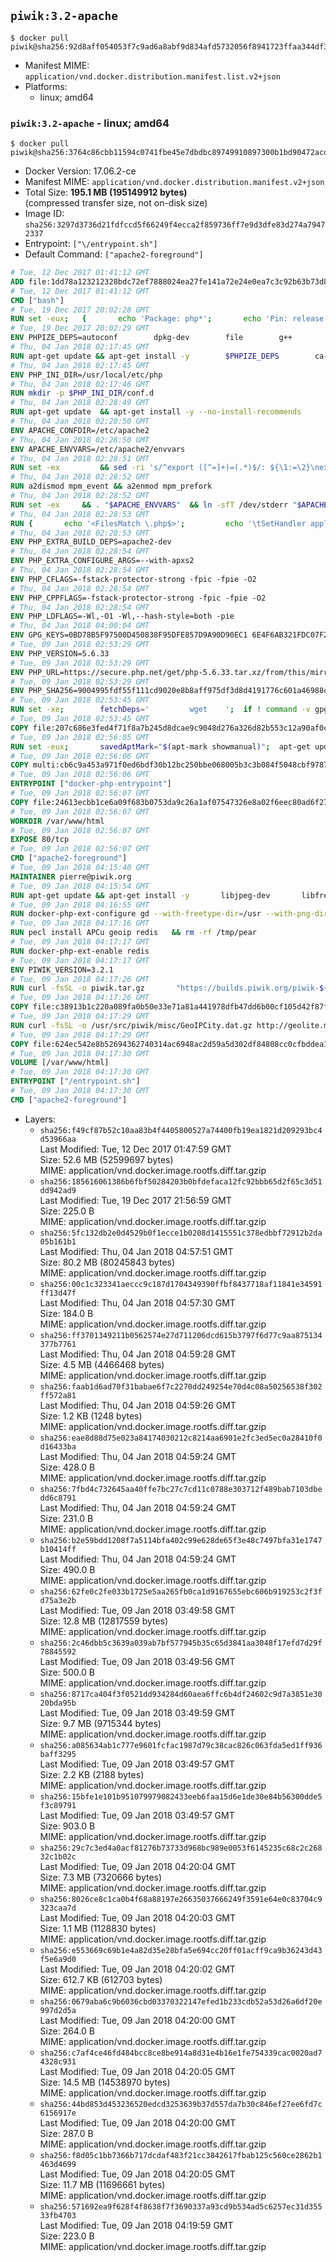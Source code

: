 ## `piwik:3.2-apache`

```console
$ docker pull piwik@sha256:92d8aff054053f7c9ad6a8abf9d834afd5732056f8941723ffaa344df3db0e77
```

-	Manifest MIME: `application/vnd.docker.distribution.manifest.list.v2+json`
-	Platforms:
	-	linux; amd64

### `piwik:3.2-apache` - linux; amd64

```console
$ docker pull piwik@sha256:3764c86cbb11594c0741fbe45e7dbdbc89749910897300b1bd90472acd09643c
```

-	Docker Version: 17.06.2-ce
-	Manifest MIME: `application/vnd.docker.distribution.manifest.v2+json`
-	Total Size: **195.1 MB (195149912 bytes)**  
	(compressed transfer size, not on-disk size)
-	Image ID: `sha256:3297d3736d21fdfccd5f66249f4ecca2f859736ff7e9d3dfe83d274a79472337`
-	Entrypoint: `["\/entrypoint.sh"]`
-	Default Command: `["apache2-foreground"]`

```dockerfile
# Tue, 12 Dec 2017 01:41:12 GMT
ADD file:1dd78a123212328bdc72ef7888024ea27fe141a72e24e0ea7c3c92b63b73d8d1 in / 
# Tue, 12 Dec 2017 01:41:12 GMT
CMD ["bash"]
# Tue, 19 Dec 2017 20:02:28 GMT
RUN set -eux; 	{ 		echo 'Package: php*'; 		echo 'Pin: release *'; 		echo 'Pin-Priority: -1'; 	} > /etc/apt/preferences.d/no-debian-php
# Tue, 19 Dec 2017 20:02:29 GMT
ENV PHPIZE_DEPS=autoconf 		dpkg-dev 		file 		g++ 		gcc 		libc-dev 		make 		pkg-config 		re2c
# Thu, 04 Jan 2018 02:17:45 GMT
RUN apt-get update && apt-get install -y 		$PHPIZE_DEPS 		ca-certificates 		curl 		xz-utils 	--no-install-recommends && rm -r /var/lib/apt/lists/*
# Thu, 04 Jan 2018 02:17:45 GMT
ENV PHP_INI_DIR=/usr/local/etc/php
# Thu, 04 Jan 2018 02:17:46 GMT
RUN mkdir -p $PHP_INI_DIR/conf.d
# Thu, 04 Jan 2018 02:28:49 GMT
RUN apt-get update 	&& apt-get install -y --no-install-recommends 		apache2 	&& rm -rf /var/lib/apt/lists/*
# Thu, 04 Jan 2018 02:28:50 GMT
ENV APACHE_CONFDIR=/etc/apache2
# Thu, 04 Jan 2018 02:28:50 GMT
ENV APACHE_ENVVARS=/etc/apache2/envvars
# Thu, 04 Jan 2018 02:28:51 GMT
RUN set -ex 		&& sed -ri 's/^export ([^=]+)=(.*)$/: ${\1:=\2}\nexport \1/' "$APACHE_ENVVARS" 		&& . "$APACHE_ENVVARS" 	&& for dir in 		"$APACHE_LOCK_DIR" 		"$APACHE_RUN_DIR" 		"$APACHE_LOG_DIR" 		/var/www/html 	; do 		rm -rvf "$dir" 		&& mkdir -p "$dir" 		&& chown -R "$APACHE_RUN_USER:$APACHE_RUN_GROUP" "$dir"; 	done
# Thu, 04 Jan 2018 02:28:52 GMT
RUN a2dismod mpm_event && a2enmod mpm_prefork
# Thu, 04 Jan 2018 02:28:52 GMT
RUN set -ex 	&& . "$APACHE_ENVVARS" 	&& ln -sfT /dev/stderr "$APACHE_LOG_DIR/error.log" 	&& ln -sfT /dev/stdout "$APACHE_LOG_DIR/access.log" 	&& ln -sfT /dev/stdout "$APACHE_LOG_DIR/other_vhosts_access.log"
# Thu, 04 Jan 2018 02:28:53 GMT
RUN { 		echo '<FilesMatch \.php$>'; 		echo '\tSetHandler application/x-httpd-php'; 		echo '</FilesMatch>'; 		echo; 		echo 'DirectoryIndex disabled'; 		echo 'DirectoryIndex index.php index.html'; 		echo; 		echo '<Directory /var/www/>'; 		echo '\tOptions -Indexes'; 		echo '\tAllowOverride All'; 		echo '</Directory>'; 	} | tee "$APACHE_CONFDIR/conf-available/docker-php.conf" 	&& a2enconf docker-php
# Thu, 04 Jan 2018 02:28:53 GMT
ENV PHP_EXTRA_BUILD_DEPS=apache2-dev
# Thu, 04 Jan 2018 02:28:54 GMT
ENV PHP_EXTRA_CONFIGURE_ARGS=--with-apxs2
# Thu, 04 Jan 2018 02:28:54 GMT
ENV PHP_CFLAGS=-fstack-protector-strong -fpic -fpie -O2
# Thu, 04 Jan 2018 02:28:54 GMT
ENV PHP_CPPFLAGS=-fstack-protector-strong -fpic -fpie -O2
# Thu, 04 Jan 2018 02:28:54 GMT
ENV PHP_LDFLAGS=-Wl,-O1 -Wl,--hash-style=both -pie
# Thu, 04 Jan 2018 04:00:04 GMT
ENV GPG_KEYS=0BD78B5F97500D450838F95DFE857D9A90D90EC1 6E4F6AB321FDC07F2C332E3AC2BF0BC433CFC8B3
# Tue, 09 Jan 2018 02:53:29 GMT
ENV PHP_VERSION=5.6.33
# Tue, 09 Jan 2018 02:53:29 GMT
ENV PHP_URL=https://secure.php.net/get/php-5.6.33.tar.xz/from/this/mirror PHP_ASC_URL=https://secure.php.net/get/php-5.6.33.tar.xz.asc/from/this/mirror
# Tue, 09 Jan 2018 02:53:29 GMT
ENV PHP_SHA256=9004995fdf55f111cd9020e8b8aff975df3d8d4191776c601a46988c375f3553 PHP_MD5=
# Tue, 09 Jan 2018 02:53:45 GMT
RUN set -xe; 		fetchDeps=' 		wget 	'; 	if ! command -v gpg > /dev/null; then 		fetchDeps="$fetchDeps 			dirmngr 			gnupg 		"; 	fi; 	apt-get update; 	apt-get install -y --no-install-recommends $fetchDeps; 	rm -rf /var/lib/apt/lists/*; 		mkdir -p /usr/src; 	cd /usr/src; 		wget -O php.tar.xz "$PHP_URL"; 		if [ -n "$PHP_SHA256" ]; then 		echo "$PHP_SHA256 *php.tar.xz" | sha256sum -c -; 	fi; 	if [ -n "$PHP_MD5" ]; then 		echo "$PHP_MD5 *php.tar.xz" | md5sum -c -; 	fi; 		if [ -n "$PHP_ASC_URL" ]; then 		wget -O php.tar.xz.asc "$PHP_ASC_URL"; 		export GNUPGHOME="$(mktemp -d)"; 		for key in $GPG_KEYS; do 			gpg --keyserver ha.pool.sks-keyservers.net --recv-keys "$key"; 		done; 		gpg --batch --verify php.tar.xz.asc php.tar.xz; 		rm -rf "$GNUPGHOME"; 	fi; 		apt-get purge -y --auto-remove -o APT::AutoRemove::RecommendsImportant=false $fetchDeps
# Tue, 09 Jan 2018 02:53:45 GMT
COPY file:207c686e3fed4f71f8a7b245d8dcae9c9048d276a326d82b553c12a90af0c0ca in /usr/local/bin/ 
# Tue, 09 Jan 2018 02:56:05 GMT
RUN set -eux; 		savedAptMark="$(apt-mark showmanual)"; 	apt-get update; 	apt-get install -y --no-install-recommends 		libcurl4-openssl-dev 		libedit-dev 		libsqlite3-dev 		libssl-dev 		libxml2-dev 		zlib1g-dev 		${PHP_EXTRA_BUILD_DEPS:-} 	; 	rm -rf /var/lib/apt/lists/*; 		export 		CFLAGS="$PHP_CFLAGS" 		CPPFLAGS="$PHP_CPPFLAGS" 		LDFLAGS="$PHP_LDFLAGS" 	; 	docker-php-source extract; 	cd /usr/src/php; 	gnuArch="$(dpkg-architecture --query DEB_BUILD_GNU_TYPE)"; 	debMultiarch="$(dpkg-architecture --query DEB_BUILD_MULTIARCH)"; 	if [ ! -d /usr/include/curl ]; then 		ln -sT "/usr/include/$debMultiarch/curl" /usr/local/include/curl; 	fi; 	./configure 		--build="$gnuArch" 		--with-config-file-path="$PHP_INI_DIR" 		--with-config-file-scan-dir="$PHP_INI_DIR/conf.d" 				--disable-cgi 				--enable-ftp 		--enable-mbstring 		--enable-mysqlnd 				--with-curl 		--with-libedit 		--with-openssl 		--with-zlib 				$(test "$gnuArch" = 's390x-linux-gnu' && echo '--without-pcre-jit') 		--with-libdir="lib/$debMultiarch" 				${PHP_EXTRA_CONFIGURE_ARGS:-} 	; 	make -j "$(nproc)"; 	make install; 	find /usr/local/bin /usr/local/sbin -type f -executable -exec strip --strip-all '{}' + || true; 	make clean; 	cd /; 	docker-php-source delete; 		apt-mark auto '.*' > /dev/null; 	[ -z "$savedAptMark" ] || apt-mark manual $savedAptMark; 	find /usr/local -type f -executable -exec ldd '{}' ';' 		| awk '/=>/ { print $(NF-1) }' 		| sort -u 		| xargs -r dpkg-query --search 		| cut -d: -f1 		| sort -u 		| xargs -r apt-mark manual 	; 	apt-get purge -y --auto-remove -o APT::AutoRemove::RecommendsImportant=false; 		php --version; 		pecl update-channels; 	rm -rf /tmp/pear ~/.pearrc
# Tue, 09 Jan 2018 02:56:06 GMT
COPY multi:cb6c9a453a971f0ed6bdf30b12bc250bbe068005b3c3b084f5048cbf9787fb8d in /usr/local/bin/ 
# Tue, 09 Jan 2018 02:56:06 GMT
ENTRYPOINT ["docker-php-entrypoint"]
# Tue, 09 Jan 2018 02:56:07 GMT
COPY file:24613ecbb1ce6a09f683b0753da9c26a1af07547326e8a02f6eec80ad6f2774a in /usr/local/bin/ 
# Tue, 09 Jan 2018 02:56:07 GMT
WORKDIR /var/www/html
# Tue, 09 Jan 2018 02:56:07 GMT
EXPOSE 80/tcp
# Tue, 09 Jan 2018 02:56:07 GMT
CMD ["apache2-foreground"]
# Tue, 09 Jan 2018 04:15:40 GMT
MAINTAINER pierre@piwik.org
# Tue, 09 Jan 2018 04:15:54 GMT
RUN apt-get update && apt-get install -y       libjpeg-dev       libfreetype6-dev       libgeoip-dev       libpng12-dev       libldap2-dev       zip  && rm -rf /var/lib/apt/lists/*
# Tue, 09 Jan 2018 04:16:55 GMT
RUN docker-php-ext-configure gd --with-freetype-dir=/usr --with-png-dir=/usr --with-jpeg-dir=/usr 	&& docker-php-ext-configure ldap --with-libdir=lib/x86_64-linux-gnu/  	&& docker-php-ext-install -j$(nproc) gd mbstring mysql pdo_mysql zip ldap opcache
# Tue, 09 Jan 2018 04:17:16 GMT
RUN pecl install APCu geoip redis   && rm -rf /tmp/pear
# Tue, 09 Jan 2018 04:17:17 GMT
RUN docker-php-ext-enable redis
# Tue, 09 Jan 2018 04:17:17 GMT
ENV PIWIK_VERSION=3.2.1
# Tue, 09 Jan 2018 04:17:26 GMT
RUN curl -fsSL -o piwik.tar.gz       "https://builds.piwik.org/piwik-${PIWIK_VERSION}.tar.gz"  && curl -fsSL -o piwik.tar.gz.asc       "https://builds.piwik.org/piwik-${PIWIK_VERSION}.tar.gz.asc"  && export GNUPGHOME="$(mktemp -d)"  && gpg --keyserver ha.pool.sks-keyservers.net --recv-keys 814E346FA01A20DBB04B6807B5DBD5925590A237  && gpg --batch --verify piwik.tar.gz.asc piwik.tar.gz  && rm -r "$GNUPGHOME" piwik.tar.gz.asc  && tar -xzf piwik.tar.gz -C /usr/src/  && rm piwik.tar.gz
# Tue, 09 Jan 2018 04:17:26 GMT
COPY file:c38913b1c220a089fa0b50e33e71a81a441978dfb47dd6b00cf105d42f87f82b in /usr/local/etc/php/php.ini 
# Tue, 09 Jan 2018 04:17:29 GMT
RUN curl -fsSL -o /usr/src/piwik/misc/GeoIPCity.dat.gz http://geolite.maxmind.com/download/geoip/database/GeoLiteCity.dat.gz  && gunzip /usr/src/piwik/misc/GeoIPCity.dat.gz
# Tue, 09 Jan 2018 04:17:29 GMT
COPY file:624ec542e8b52694362740314ac6948ac2d59a5d302df84808cc0cfbddea1e59 in /entrypoint.sh 
# Tue, 09 Jan 2018 04:17:30 GMT
VOLUME [/var/www/html]
# Tue, 09 Jan 2018 04:17:30 GMT
ENTRYPOINT ["/entrypoint.sh"]
# Tue, 09 Jan 2018 04:17:30 GMT
CMD ["apache2-foreground"]
```

-	Layers:
	-	`sha256:f49cf87b52c10aa83b4f4405800527a74400fb19ea1821d209293bc4d53966aa`  
		Last Modified: Tue, 12 Dec 2017 01:47:59 GMT  
		Size: 52.6 MB (52599697 bytes)  
		MIME: application/vnd.docker.image.rootfs.diff.tar.gzip
	-	`sha256:185616061386b6fbf50284203b0bfdefaca12fc92bbb65d2f65c3d51dd942ad9`  
		Last Modified: Tue, 19 Dec 2017 21:56:59 GMT  
		Size: 225.0 B  
		MIME: application/vnd.docker.image.rootfs.diff.tar.gzip
	-	`sha256:5fc132db2e0d4529b0f1ecce1b0208d1415551c378edbbf72912b2da05b161b1`  
		Last Modified: Thu, 04 Jan 2018 04:57:51 GMT  
		Size: 80.2 MB (80245843 bytes)  
		MIME: application/vnd.docker.image.rootfs.diff.tar.gzip
	-	`sha256:00c1c323341aeccc9c187d1704349390ffbf8437718af11841e34591ff13d47f`  
		Last Modified: Thu, 04 Jan 2018 04:57:30 GMT  
		Size: 184.0 B  
		MIME: application/vnd.docker.image.rootfs.diff.tar.gzip
	-	`sha256:ff3701349211b0562574e27d711206dcd615b3797f6d77c9aa875134377b7761`  
		Last Modified: Thu, 04 Jan 2018 04:59:28 GMT  
		Size: 4.5 MB (4466468 bytes)  
		MIME: application/vnd.docker.image.rootfs.diff.tar.gzip
	-	`sha256:faab1d6ad70f31babae6f7c2270dd249254e70d4c08a50256538f302ff572a81`  
		Last Modified: Thu, 04 Jan 2018 04:59:26 GMT  
		Size: 1.2 KB (1248 bytes)  
		MIME: application/vnd.docker.image.rootfs.diff.tar.gzip
	-	`sha256:eae8d88d75e023a84174030212c8214aa6901e2fc3ed5ec0a28410f0d16433ba`  
		Last Modified: Thu, 04 Jan 2018 04:59:24 GMT  
		Size: 428.0 B  
		MIME: application/vnd.docker.image.rootfs.diff.tar.gzip
	-	`sha256:7fbd4c732645aa40ffe7bc27c7cd11c0788e303712f489bab7103dbedd6c8791`  
		Last Modified: Thu, 04 Jan 2018 04:59:24 GMT  
		Size: 231.0 B  
		MIME: application/vnd.docker.image.rootfs.diff.tar.gzip
	-	`sha256:b2e59bdd1208f7a5114bfa402c99e628de65f3e48c7497bfa31e1747b10414ff`  
		Last Modified: Thu, 04 Jan 2018 04:59:24 GMT  
		Size: 490.0 B  
		MIME: application/vnd.docker.image.rootfs.diff.tar.gzip
	-	`sha256:62fe0c2fe033b1725e5aa265fb0ca1d9167655ebc606b919253c2f3fd75a3e2b`  
		Last Modified: Tue, 09 Jan 2018 03:49:58 GMT  
		Size: 12.8 MB (12817559 bytes)  
		MIME: application/vnd.docker.image.rootfs.diff.tar.gzip
	-	`sha256:2c46dbb5c3639a039ab7bf577945b35c65d3841aa3048f17efd7d29f78845592`  
		Last Modified: Tue, 09 Jan 2018 03:49:56 GMT  
		Size: 500.0 B  
		MIME: application/vnd.docker.image.rootfs.diff.tar.gzip
	-	`sha256:8717ca404f3f0521dd934284d60aea6ffc6b4df24602c9d7a3851e3020bda95b`  
		Last Modified: Tue, 09 Jan 2018 03:49:59 GMT  
		Size: 9.7 MB (9715344 bytes)  
		MIME: application/vnd.docker.image.rootfs.diff.tar.gzip
	-	`sha256:a085634ab1c777e9601fcfac1987d79c38cac826c063fda5ed1ff936baff3295`  
		Last Modified: Tue, 09 Jan 2018 03:49:57 GMT  
		Size: 2.2 KB (2188 bytes)  
		MIME: application/vnd.docker.image.rootfs.diff.tar.gzip
	-	`sha256:15bfe1e101b951079979082433eeb6faa15d6e1de30e84b56300dde5f3c89791`  
		Last Modified: Tue, 09 Jan 2018 03:49:57 GMT  
		Size: 903.0 B  
		MIME: application/vnd.docker.image.rootfs.diff.tar.gzip
	-	`sha256:29c7c3ed4a0acf81276b73733d968bc989e0053f6145235c68c2c26832c1b02c`  
		Last Modified: Tue, 09 Jan 2018 04:20:04 GMT  
		Size: 7.3 MB (7320666 bytes)  
		MIME: application/vnd.docker.image.rootfs.diff.tar.gzip
	-	`sha256:8026ce8c1ca0b4f68a88197e26635037666249f3591e64e0c83704c9323caa7d`  
		Last Modified: Tue, 09 Jan 2018 04:20:03 GMT  
		Size: 1.1 MB (1128830 bytes)  
		MIME: application/vnd.docker.image.rootfs.diff.tar.gzip
	-	`sha256:e553669c69b1e4a82d35e28bfa5e694cc20ff01acff9ca9b36243d43f5e6a9d0`  
		Last Modified: Tue, 09 Jan 2018 04:20:02 GMT  
		Size: 612.7 KB (612703 bytes)  
		MIME: application/vnd.docker.image.rootfs.diff.tar.gzip
	-	`sha256:0679aba6c9b6036cbd03370322147efed1b233cdb52a53d26a6df20e997d2d5a`  
		Last Modified: Tue, 09 Jan 2018 04:20:00 GMT  
		Size: 264.0 B  
		MIME: application/vnd.docker.image.rootfs.diff.tar.gzip
	-	`sha256:c7af4ce46fd484bcc8ce8be914a8d31e4b16e1fe754339cac0020ad74328c931`  
		Last Modified: Tue, 09 Jan 2018 04:20:05 GMT  
		Size: 14.5 MB (14538970 bytes)  
		MIME: application/vnd.docker.image.rootfs.diff.tar.gzip
	-	`sha256:44bd853d453236520edcd3253639b37d557da7b30c846ef27ee6fd7c6156917e`  
		Last Modified: Tue, 09 Jan 2018 04:20:00 GMT  
		Size: 287.0 B  
		MIME: application/vnd.docker.image.rootfs.diff.tar.gzip
	-	`sha256:f8d05c1bb7366b717dcdaf483f21cc3842617fbab125c560ce2862b1463d4699`  
		Last Modified: Tue, 09 Jan 2018 04:20:05 GMT  
		Size: 11.7 MB (11696661 bytes)  
		MIME: application/vnd.docker.image.rootfs.diff.tar.gzip
	-	`sha256:571692ea9f628f4f8638f7f3690337a93cd9b534ad5c6257ec31d35533fb4703`  
		Last Modified: Tue, 09 Jan 2018 04:19:59 GMT  
		Size: 223.0 B  
		MIME: application/vnd.docker.image.rootfs.diff.tar.gzip
